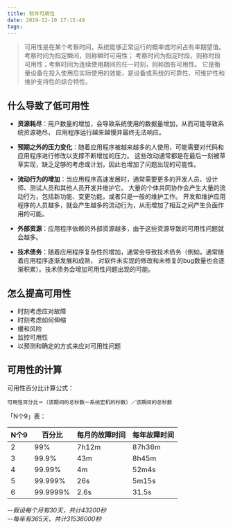 ```yaml
---
title: 软件可用性
date: 2019-12-10 17:15:49
tags:
---
```


> 可用性是在某个考察时间，系统能够正常运行的概率或时间占有率期望值。考察时间为指定瞬间，则称瞬时可用性；
> 考察时间为指定时段，则称时段可用性；考察时间为连续使用期间的任一时刻，则称固有可用性。
> 它是衡量设备在投入使用后实际使用的效能，是设备或系统的可靠性、可维护性和维护支持性的综合特性。

## 什么导致了低可用性

* **资源耗尽**：用户数量的增加，会导致系统使用的数据量增加，从而可能导致系统资源艳尽，
  应用程序运行越来越慢并最终无法响应。

* **预期之外的压力变化**：随着应用程序被越来越多的人使用，可能需要对代码和应用程序进行修改以支撑不断增加的压力。
  这些改动通常都是在最后一刻被草草实现，缺乏足够的考虑或计划，因此也增加了问题出现的可能性。

* **流动行为的增加**：当应用程序高速发展时，通常需要更多的开发人员、设计师、测试人员和其他人员开发井维护它。
  大量的个体共同协作会产生大量的流动行为，包括新功能、变更功能，或者只是一般的维护工作。
  开发和维护应用程序的人员越多，就会产生越多的流动行为，从而增加了相互之间产生负面作用的可能。

* **外部资源**：应用程序依赖的外部资源越多，由于这些资源导致的可用性问题就会越多。

* **技术债务**：随着应用程序复杂性的增加，通常会导致技术债务（例如，通常随着应用程序逐渐发展和成熟，
  对软件未实现的修改和未修复的bug数量也会逐渐积累）。技术债务会增加可用性问题出现的可能。

<!--more-->

## 怎么提高可用性

* 时刻考虑应对故障
* 时刻考虑如何伸缩
* 缓和风险
* 监控可用性
* 以预测和确定的方式来应对可用性问题

## 可用性的计算

可用性百分比计算公式：

```
可用性百分比＝（该期间的总秒数－系统宏机的秒数）／该期间的总秒数
```

「N个9」表：

N个9 |百分比     |每月的故障时间 |每年故障时间
-----|----------|-------------|---------
2    |99%       |7h12m        |87h36m
3    |99.9%     |43m          |8h45m
4    |99.99%    |4m           |52m4s
5    |99.999%   |26s          |5m15s
6    |99.9999%  |2.6s         |31.5s

*--假设每个月有30天，共计43200秒*<br/>
*--每年有365天，共计31536000秒*
